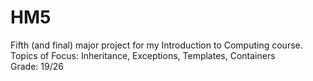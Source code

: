 # HM5
Fifth (and final) major project for my Introduction to Computing course.  
Topics of Focus: Inheritance, Exceptions, Templates, Containers  
Grade: 19/26
